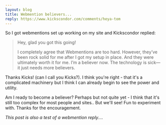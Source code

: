```yaml
---
layout: blog
title: Webmention believers...
reply: https://www.kickscondor.com/comments/heya-tom
---
```


So I got webmentions set up working on my site and Kickscondor replied:

>Hey, glad you got this going!
>
>I completely agree that Webmentions are too hard. However, they’ve been rock solid for me after I got my setup in place. And they were ultimately worth it for me. I’m a believer now. The technology is sick—it just needs more believers.

Thanks Kicks! (can I call you Kicks?). I think you're right - that it's a complicated machinery but I think I can already begin to see the power and utility.

Am I ready to become a believer? Perhaps but not quite yet - I think that it's still too complex for most people and sites.. But we'll see! Fun to experiment with. Thanks for the encouragement.

*This post is also a test of a webmention reply....*